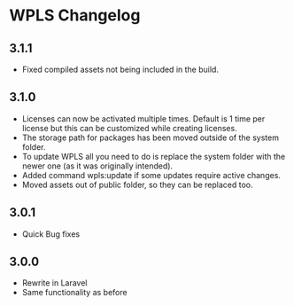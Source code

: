 # WPLS Changelog

## 3.1.1
* Fixed compiled assets not being included in the build.

## 3.1.0
* Licenses can now be activated multiple times. Default is 1 time per license but this can be customized while creating licenses.
* The storage path for packages has been moved outside of the system folder.
* To update WPLS all you need to do is replace the system folder with the newer one (as it was originally intended).
* Added command wpls:update if some updates require active changes.
* Moved assets out of public folder, so they can be replaced too.

## 3.0.1
* Quick Bug fixes

## 3.0.0
* Rewrite in Laravel
* Same functionality as before